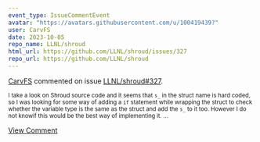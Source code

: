 ```yaml
---
event_type: IssueCommentEvent
avatar: "https://avatars.githubusercontent.com/u/100419439?"
user: CarvFS
date: 2023-10-05
repo_name: LLNL/shroud
html_url: https://github.com/LLNL/shroud/issues/327
repo_url: https://github.com/LLNL/shroud
---
```


<a href='https://github.com/CarvFS' target='_blank'>CarvFS</a> commented on issue <a href='https://github.com/LLNL/shroud/issues/327' target='_blank'>LLNL/shroud#327</a>.

<small>I take a look on Shroud source code and it seems that `s_` in the struct name is hard coded, so I was looking for some way of adding a `if` statement while wrapping the struct to check whether the variable type is the same as the struct and add the `s_` to it too. However I do not knowif this would be the best way of implementing it....</small>

<a href='https://github.com/LLNL/shroud/issues/327' target='_blank'>View Comment</a>